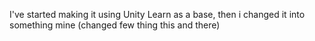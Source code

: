 I've started making it using Unity Learn as a base, then i changed it into something mine (changed few thing this and there)
